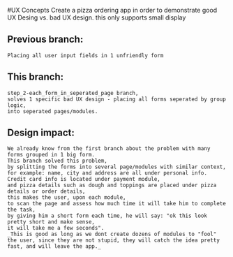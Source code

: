 #UX Concepts
    Create a pizza ordering app in order to demonstrate good UX Desing vs. bad UX design.
    this only supports small display

## Previous branch: 
    Placing all user input fields in 1 unfriendly form

## This branch: 
    step_2-each_form_in_seperated_page branch, 
    solves 1 specific bad UX design - placing all forms seperated by group logic, 
    into seperated pages/modules.

## Design impact: 
    We already know from the first branch about the problem with many forms grouped in 1 big form. 
    This branch solved this problem, 
    by splitting the forms into several page/modules with similar context, 
    for example: name, city and address are all under personal info. 
    Credit card info is located under payment module, 
    and pizza details such as dough and toppings are placed under pizza details or order details, 
    this makes the user, upon each module, 
    to scan the page and assess how much time it will take him to complete the task, 
    by giving him a short form each time, he will say: "ok this look pretty short and make sense, 
    it will take me a few seconds". 
    _This is good as long as we dont create dozens of modules to "fool" the user, since they are not stupid, they will catch the idea pretty fast, and will leave the app._